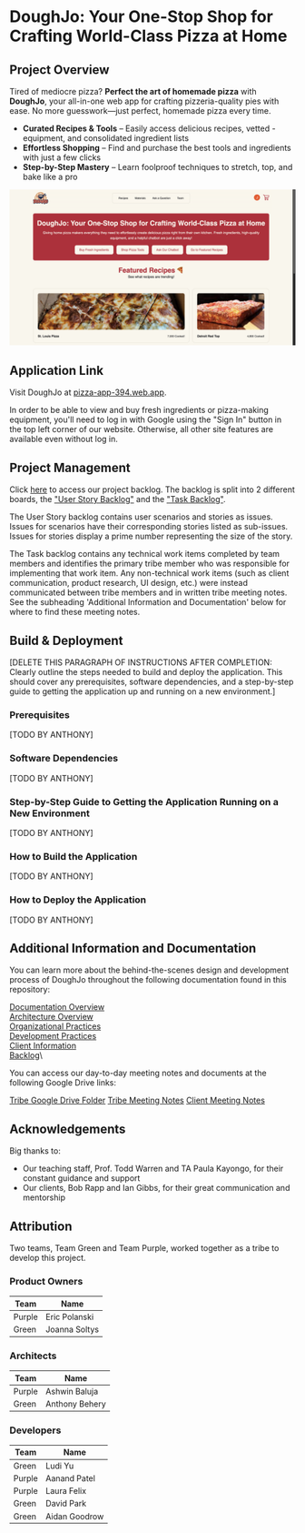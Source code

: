 # DoughJo: Your One-Stop Shop for Crafting World-Class Pizza at Home

## Project Overview
Tired of mediocre pizza? **Perfect the art of homemade pizza** with **DoughJo**, your all-in-one web app for crafting pizzeria-quality pies with ease. No more guesswork—just perfect, homemade pizza every time. 
- **Curated Recipes & Tools** – Easily access delicious recipes, vetted - equipment, and consolidated ingredient lists
- **Effortless Shopping** – Find and purchase the best tools and ingredients with just a few clicks
- **Step-by-Step Mastery** – Learn foolproof techniques to stretch, top, and bake like a pro

![Screenshot of DoughJo home page](pizza/public/ui/DoughJo-Home-Page-Screenshot.png)

## Application Link
Visit DoughJo at [pizza-app-394.web.app](https://pizza-app-394.web.app/). 

In order to be able to view and buy fresh ingredients or pizza-making equipment, you'll need to log in with Google using the "Sign In" button in the top left corner of our website. Otherwise, all other site features are available even without log in.

## Project Management
Click [here](https://github.com/orgs/NU394-s2025TTh/projects/6/views/1) to access our project backlog. The backlog is split into 2 different boards, the ["User Story Backlog"](https://github.com/orgs/NU394-s2025TTh/projects/6/views/1) and the ["Task Backlog"](https://github.com/orgs/NU394-s2025TTh/projects/6/views/7). 

The User Story backlog contains user scenarios and stories as issues. Issues for scenarios have their corresponding stories listed as sub-issues. Issues for stories display a prime number representing the size of the story.   

The Task backlog contains any technical work items completed by team members and identifies the primary tribe member who was responsible for implementing that work item. Any non-technical work items (such as client communication, product research, UI design, etc.) were instead communicated between tribe members and in written tribe meeting notes. See the subheading 'Additional Information and Documentation' below for where to find these meeting notes. 

## Build & Deployment
[DELETE THIS PARAGRAPH OF INSTRUCTIONS AFTER COMPLETION: Clearly outline the steps needed to build and deploy the application. This should cover any prerequisites, software dependencies, and a step-by-step guide to getting the application up and running on a new environment.]

### Prerequisites
[TODO BY ANTHONY]

### Software Dependencies 
[TODO BY ANTHONY]

### Step-by-Step Guide to Getting the Application Running on a New Environment
[TODO BY ANTHONY]

### How to Build the Application
[TODO BY ANTHONY]

### How to Deploy the Application
[TODO BY ANTHONY]

## Additional Information and Documentation
You can learn more about the behind-the-scenes design and development process of DoughJo throughout the following documentation found in this repository:

[Documentation Overview](docs/Home.md)\
[Architecture Overview](docs/Architecture-Overview.md)\
[Organizational Practices](docs/Organizational-Practices.md)\
[Development Practices](docs/Development-Practices.md)\
[Client Information](docs/Client-Information.md)\
[Backlog](docs/Backlog.md)\

You can access our day-to-day meeting notes and documents at the following Google Drive links:

[Tribe Google Drive Folder](https://drive.google.com/drive/folders/1_gJ4Z9EAXGhxvh53fvZtDEVC9etsvMdk?usp=sharing)
[Tribe Meeting Notes](https://docs.google.com/document/d/1Uqcr_zaJSmKHLNT8eJ4DopKrVTxgoCXqTyZuMeAjSwU/edit?tab=t.0#heading=h.l8i64pgdxonv)
[Client Meeting Notes](https://drive.google.com/drive/folders/1ECqC5RHikWsLMxAY9um4lr84YafrYQIv?usp=drive_link)

## Acknowledgements
Big thanks to:
- Our teaching staff, Prof. Todd Warren and TA Paula Kayongo, for their constant guidance and support
- Our clients, Bob Rapp and Ian Gibbs, for their great communication and mentorship

## Attribution
Two teams, Team Green and Team Purple, worked together as a tribe to develop this project. 

### Product Owners
| Team   | Name           |
| ------ | -------------- |
| Purple | Eric Polanski  |
| Green  | Joanna Soltys  |

### Architects
| Team   | Name           |
| ------ | -------------- |
| Purple | Ashwin Baluja  |
| Green  | Anthony Behery |

### Developers

| Team   | Name           |
| ------ | -------------- |
| Green  | Ludi Yu        |
| Purple | Aanand Patel   |
| Purple | Laura Felix    |
| Green  | David Park     |
| Green  | Aidan Goodrow  |
